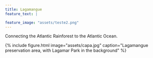 ```yaml
---
title: Lagamangue
feature_text: |

feature_image: "assets/teste2.png"
---  
```

  
Connecting the Atlantic Rainforest to the Atlantic Ocean.


{% include figure.html image="assets/capa.jpg" caption="Lagamangue preservation area, with Lagamar Park in the background" %}
